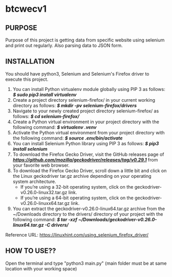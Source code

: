 # btcwecv1

## PURPOSE 
Purpose of this project is getting data from specific website using selenium and print out regularly. Also parsing data to JSON form.

## INSTALLATION 
You should have python3, Selenium and Selenium's Firefox driver to execute this project.

1. You can install Python virtualenv module globally using PIP 3 as follows: ***$ sudo pip3 install virtualenv***
2. Create a project directory selenium-firefox/ in your current working directory as follows: ***$ mkdir -pv selenium-firefox/drivers***
3. Navigate to your newly created project directory selenium-firefox/ as follows: ***$ cd selenium-firefox/***
4. Create a Python virtual environment in your project directory with the following command: ***$ virtualenv .venv***
5. Activate the Python virtual environment from your project directory with the following command: ***$ source .env/bin/activate***
6. You can install Selenium Python library using PIP 3 as follows: ***$ pip3 install selenium***
7. To download the Firefox Gecko Driver, visit the GitHub releases page of ***https://github.com/mozilla/geckodriver/releases/tag/v0.29.1*** from your favorite web browser.   
8. To download the Firefox Gecko Driver, scroll down a little bit and click on the Linux geckodriver tar.gz archive depending on your operating system architecture.
    * If you’re using a 32-bit operating system, click on the geckodriver-v0.26.0-linux32.tar.gz link.
    * If you’re using a 64-bit operating system, click on the geckodriver-v0.26.0-linuxx64.tar.gz link.
9. You can extract the geckodriver-v0.26.0-linux64.tar.gz archive from the ~/Downloads directory to the drivers/ directory of your project with the following command: ***$ tar -xzf ~/Downloads/geckodriver-v0.26.0-linux64.tar.gz -C drivers/***

Reference URL: https://linuxhint.com/using_selenium_firefox_driver/

## HOW TO USE??
Open the terminal and type "python3 main.py" (main folder must be at same location with your working space)
